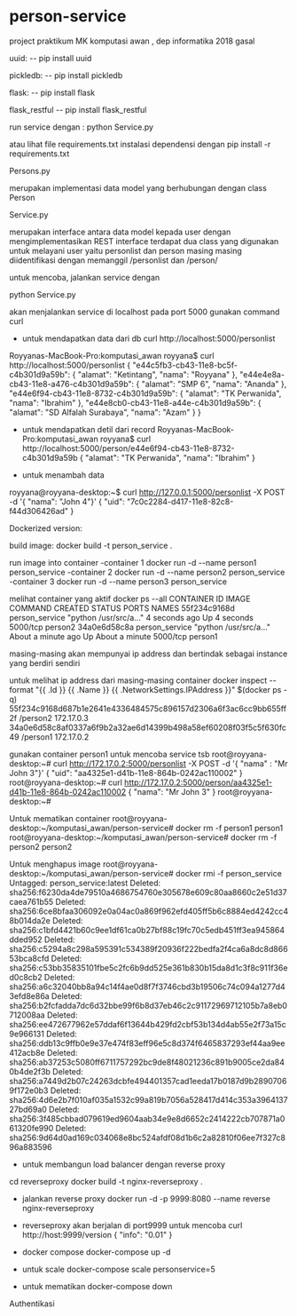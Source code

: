 # person-service
project praktikum MK komputasi awan , dep informatika 2018 gasal

uuid:
-- pip install uuid

pickledb:
-- pip install pickledb

flask:
-- pip install flask

flask_restful
-- pip install flask_restful

run service dengan :
python Service.py


atau lihat file requirements.txt
instalasi dependensi dengan pip install -r requirements.txt


Persons.py

merupakan implementasi data model yang berhubungan dengan class Person

Service.py

merupakan interface antara data model kepada user dengan mengimplementasikan REST interface
terdapat dua class yang digunakan untuk melayani user yaitu personlist dan person
masing masing diidentifikasi dengan memanggil /personlist dan /person/<id>


untuk mencoba, jalankan service dengan 

python Service.py

akan menjalankan service di localhost pada port 5000
gunakan command curl

- untuk mendapatkan data dari db
curl http://localhost:5000/personlist

Royyanas-MacBook-Pro:komputasi_awan royyana$ curl http://localhost:5000/personlist
{
    "e44c5fb3-cb43-11e8-bc5f-c4b301d9a59b": {
        "alamat": "Ketintang",
        "nama": "Royyana"
    },
    "e44e4e8a-cb43-11e8-a476-c4b301d9a59b": {
        "alamat": "SMP 6",
        "nama": "Ananda"
    },
    "e44e6f94-cb43-11e8-8732-c4b301d9a59b": {
        "alamat": "TK Perwanida",
        "nama": "Ibrahim"
    },
    "e44e8cb0-cb43-11e8-a44e-c4b301d9a59b": {
        "alamat": "SD Alfalah Surabaya",
        "nama": "Azam"
    }
}

- untuk mendapatkan detil dari record
Royyanas-MacBook-Pro:komputasi_awan royyana$ curl http://localhost:5000/person/e44e6f94-cb43-11e8-8732-c4b301d9a59b
{
    "alamat": "TK Perwanida",
    "nama": "Ibrahim"
}


- untuk menambah data 

royyana@royyana-desktop:~$ curl  http://127.0.0.1:5000/personlist -X POST -d '{ "nama": "John 4"}'
{
    "uid": "7c0c2284-d417-11e8-82c8-f44d306426ad"
}


Dockerized version:

build image:
docker build -t person_service .

run image into container
-container 1
docker run -d --name person1 person_service
-container 2
docker run -d --name person2 person_service
-container 3
docker run -d --name person3 person_service



melihat container yang aktif
docker ps --all
CONTAINER ID        IMAGE               COMMAND                  CREATED              STATUS              PORTS               NAMES
55f234c9168d        person_service      "python /usr/src/a..."   4 seconds ago        Up 4 seconds        5000/tcp            person2
34a0e6d58c8a        person_service      "python /usr/src/a..."   About a minute ago   Up About a minute   5000/tcp            person1


masing-masing akan mempunyai ip address dan bertindak sebagai instance yang berdiri sendiri

untuk melihat ip address dari masing-masing container
 docker inspect --format "{{ .Id }} {{ .Name }} {{ .NetworkSettings.IPAddress }}" $(docker ps  -q)
55f234c9168d687b1e2641e4336484575c896157d2306a6f3ac6cc9bb655ff2f /person2 172.17.0.3
34a0e6d58c8af0337a6f9b2a32ae6d14399b498a58ef60208f03f5c5f630fc49 /person1 172.17.0.2

gunakan container person1 untuk mencoba service tsb
root@royyana-desktop:~# curl  http://172.17.0.2:5000/personlist -X POST -d '{ "nama" : "Mr John 3"}'
{
    "uid": "aa4325e1-d41b-11e8-864b-0242ac110002"
}
root@royyana-desktop:~# curl  http://172.17.0.2:5000/person/aa4325e1-d41b-11e8-864b-0242ac110002
{
    "nama": "Mr John 3"
}
root@royyana-desktop:~#


Untuk mematikan container
root@royyana-desktop:~/komputasi_awan/person-service# docker rm -f person1
person1
root@royyana-desktop:~/komputasi_awan/person-service# docker rm -f person2
person2



Untuk menghapus image 
root@royyana-desktop:~/komputasi_awan/person-service# docker rmi -f person_service
Untagged: person_service:latest
Deleted: sha256:f6230da4de79510a4686754760e305678e609c80aa8660c2e51d37caea761b55
Deleted: sha256:6ce8bfaa306092e0a04ac0a869f962efd405ff5b6c8884ed4242cc48b014da2e
Deleted: sha256:c1bfd4421b60c9ee1df61ca0b27bf88c19fc70c5edb451ff3ea945864dded952
Deleted: sha256:c5294a8c298a595391c534389f20936f222bedfa2f4ca6a8dc8d86653bca8cfd
Deleted: sha256:c53bb35835101fbe5c2fc6b9dd525e361b830b15da8d1c3f8c911f36ed0c8cb2
Deleted: sha256:a6c32040bb8a94c14f4ae0d8f7f3746cbd3b19506c74c094a1277d43efd8e86a
Deleted: sha256:b2fcfadda7dc6d32bbe99f6b8d37eb46c2c91172969712105b7a8eb0712008aa
Deleted: sha256:ee472677962e57ddaf6f13644b429fd2cbf53b134d4ab55e2f73a15c9e966131
Deleted: sha256:ddb13c9ffb0e9e37e474f83eff96e5c8d374f6465837293ef44aa9ee412acb8e
Deleted: sha256:ab37253c5080ff6711757292bc9de8f48021236c891b9005ce2da840b4de2f3b
Deleted: sha256:a7449d2b07c24263dcbfe494401357cad1eeda17b0187d9b28907069f172e0b3
Deleted: sha256:4d6e2b7f010af035a1532c99a819b7056a528417d414c353a396413727bd69a0
Deleted: sha256:3f485cbbad079619ed9604aab34e9e8d6652c2414222cb707871a061320fe990
Deleted: sha256:9d64d0ad169c034068e8bc524afdf08d1b6c2a82810f06ee7f327c896a883596



- untuk membangun load balancer dengan reverse proxy

cd reverseproxy
docker build -t nginx-reverseproxy .


- jalankan reverse proxy
docker run -d -p 9999:8080 --name reverse nginx-reverseproxy

- reverseproxy akan berjalan di port9999
untuk mencoba
curl http://host:9999/version
{
    "info": "0.01"
}



- docker compose
docker-compose up -d

- untuk scale
docker-compose scale personservice=5

- untuk mematikan
docker-compose down


Authentikasi


